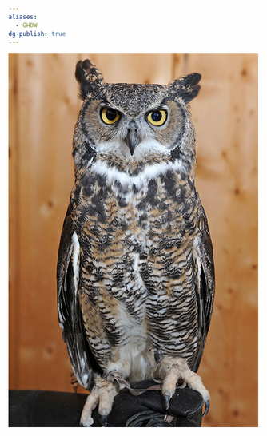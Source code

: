 ```yaml
---
aliases:
  - GHOW
dg-publish: true
---
```

![Great-Horned-Owl-(GHOW)-Generic-Image.png](./Admin/Attachments/Great-Horned-Owl-(GHOW)-Generic-Image.png)